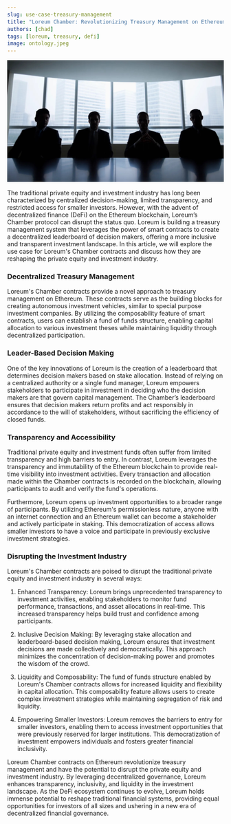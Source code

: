 ```yaml
---
slug: use-case-treasury-management
title: "Loreum Chamber: Revolutionizing Treasury Management on Ethereum"
authors: [chad]
tags: [loreum, treasury, defi]
image: ontology.jpeg
---
```


![Loreum's Chamber contracts provide a novel approach to treasury management on Ethereum.](./img/board.jpeg)

The traditional private equity and investment industry has long been characterized by centralized decision-making, limited transparency, and restricted access for smaller investors. However, with the advent of decentralized finance (DeFi) on the Ethereum blockchain, Loreum’s Chamber protocol can disrupt the status quo. Loreum is building a treasury management system that leverages the power of smart contracts to create a decentralized leaderboard of decision makers, offering a more inclusive and transparent investment landscape. In this article, we will explore the use case for Loreum's Chamber contracts and discuss how they are reshaping the private equity and investment industry.

<!-- truncate -->

<h3>Decentralized Treasury Management</h3>

Loreum's Chamber contracts provide a novel approach to treasury management on Ethereum. These contracts serve as the building blocks for creating autonomous investment vehicles, similar to special purpose investment companies. By utilizing the composability feature of smart contracts, users can establish a fund of funds structure, enabling capital allocation to various investment theses while maintaining liquidity through decentralized participation.

<h3>Leader-Based Decision Making</h3>

One of the key innovations of Loreum is the creation of a leaderboard that determines decision makers based on stake allocation. Instead of relying on a centralized authority or a single fund manager, Loreum empowers stakeholders to participate in investment in deciding who the decision makers are that govern capital management. The Chamber’s leaderboard ensures that decision makers return profits and act responsibly in accordance to the will of stakeholders, without sacrificing the efficiency of closed funds. 

<h3>Transparency and Accessibility</h3>

Traditional private equity and investment funds often suffer from limited transparency and high barriers to entry. In contrast, Loreum leverages the transparency and immutability of the Ethereum blockchain to provide real-time visibility into investment activities. Every transaction and allocation made within the Chamber contracts is recorded on the blockchain, allowing participants to audit and verify the fund's operations.

Furthermore, Loreum opens up investment opportunities to a broader range of participants. By utilizing Ethereum's permissionless nature, anyone with an internet connection and an Ethereum wallet can become a stakeholder and actively participate in staking. This democratization of access allows smaller investors to have a voice and participate in previously exclusive investment strategies.

<h3>Disrupting the Investment Industry</h3>

Loreum's Chamber contracts are poised to disrupt the traditional private equity and investment industry in several ways:

1. Enhanced Transparency: Loreum brings unprecedented transparency to investment activities, enabling stakeholders to monitor fund performance, transactions, and asset allocations in real-time. This increased transparency helps build trust and confidence among participants.

2. Inclusive Decision Making: By leveraging stake allocation and leaderboard-based decision making, Loreum ensures that investment decisions are made collectively and democratically. This approach minimizes the concentration of decision-making power and promotes the wisdom of the crowd.

3. Liquidity and Composability: The fund of funds structure enabled by Loreum's Chamber contracts allows for increased liquidity and flexibility in capital allocation. This composability feature allows users to create complex investment strategies while maintaining segregation of risk and liquidity.

4. Empowering Smaller Investors: Loreum removes the barriers to entry for smaller investors, enabling them to access investment opportunities that were previously reserved for larger institutions. This democratization of investment empowers individuals and fosters greater financial inclusivity.

Loreum Chamber contracts on Ethereum revolutionize treasury management and have the potential to disrupt the private equity and investment industry. By leveraging decentralized governance, Loreum enhances transparency, inclusivity, and liquidity in the investment landscape. As the DeFi ecosystem continues to evolve, Loreum holds immense potential to reshape traditional financial systems, providing equal opportunities for investors of all sizes and ushering in a new era of decentralized financial governance.
